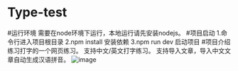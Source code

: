 # Type-test
#运行环境
需要在node环境下运行，本地运行请先安装nodejs。
#项目启动
1.命令行进入项目根目录
2.npm install 安装依赖
3.npm run dev 启动项目
#项目介绍
练习打字的一个网页练习。
支持中文/英文打字练习。
支持导入文章，导入中文文章自动生成汉语拼音。
![image](https://github.com/Zbi-i/Type-test/assets/71118545/ba6a12af-c926-4365-8385-f97fc02f79b0)
